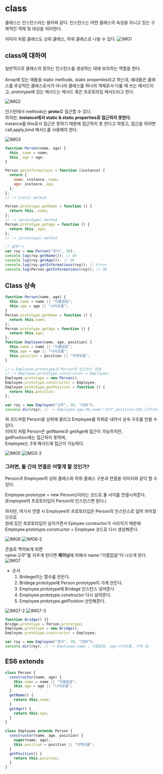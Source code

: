 # class

클래스는 인스턴스라는 용어와 같다.
인스턴스는 어떤 클래스의 속성을 지니고 있는 구체적인 객체 및 대상을 의미한다.

이미지 처럼 클래스도 상위 클래스, 하위 클래스로 나뉠 수 있다.
![IMG1](https://github.com/Kim-Tae-Hyeong/TIL/blob/inflearn-study/study/img/class_1.png)

## class에 대하여

일반적으로 클래스의 정의는 인스턴스를 생성하는 데에 보조하는 역할을 한다.<br><br>
Array에 있는 애들을 static methods, static properties라고 하는데, 얘네들은 클래스를 추상적인 클래스로서가 아니라 클래스를 하나의 객체로서 다룰 때 쓰는 메서드이고, prototype에 있는 메서드는 메서드 혹은 프로토타입 메서드라고 한다.

![IMG2](https://github.com/Kim-Tae-Hyeong/TIL/blob/inflearn-study/study/img/class_2.png)

인스턴에서 methods는 **proto**로 접근할 수 있다.<br>
하지만, **instance에서 static & static properties로 접근하지 못한다.**<br>
instance를 this로서 접근은 못하기 때문에 접근하지 못 한다고 하였고, 접근을 하려면 call,apply,bind 메서드를 사용해야 한다.

![IMG3](https://github.com/Kim-Tae-Hyeong/TIL/blob/inflearn-study/study/img/class_3.png)

```js
function Person(name, age) {
  this._name = name;
  this._age = age;
}

Person.getInformations = function (instance) {
  return {
    name: instance._name,
    age: instance._age,
  };
};
// -> static method

Person.prototype.getName = function () {
  return this._name;
};
// -> (prototype) method
Person.prototype.getAge = function () {
  return this._age;
};
// -> (prototype) method

/* 출력 */
var roy = new Person("로이", 30);
console.log(roy.getName()); // Ok
console.log(roy.getAge()); // Ok
console.log(roy.getInformations(roy)); // Error
console.log(Person.getInformations(roy)); // Ok
```

## Class 상속

```js
function Person(name, age) {
  this.name = name || "이름없음";
  this.age = age || "나이모름";
}
Person.prototype.getName = function () {
  return this.name;
};
Person.prototype.getAge = function () {
  return this.age;
};
function Employee(name, age, position) {
  this.name = name || "이름없음";
  this.age = age || "나이모름";
  this.position = position || "직책모름";
}

//-> Employee.prototype과 Person의 인스턴스 연결
// -> Employee.prototype.constructor = Employee;
Employee.prototype = new Person();
Employee.prototype.constructor = Employee;
Employee.prototype.getPosition = function () {
  return this.position;
};

var roy = new Employee("고무", 30, "CEO");
console.dir(roy); // -> Employee.age:30,name:"로이",position:CEO,[[Prototype]] : Person
```

위 코드처럼 Person을 상위에 올리고 Employee를 하위로 내려서 상속 구조를 만들 수 있다. <br>
이미지 처럼 Person은 getName과 getAge에 접근이 가능하지만, <br>
getPosition에는 접근하지 못하며,<br>
Employee는 3개 메서드에 접근이 가능하다.

![IMG5](https://github.com/Kim-Tae-Hyeong/TIL/blob/inflearn-study/study/img/class_5.png)
![IMG5-2](https://github.com/Kim-Tae-Hyeong/TIL/blob/inflearn-study/study/img/class_5-2.png)

### 그러면, 둘 간의 연결은 어떻게 할 것인가?

Person과 Employee의 상위 클래스와 하위 클래스 구분과 연결을 이미지와 같이 할 수 있다. <br>

Employee.prototype = new Person()이라는 코드로 둘 사이를 연결시켜준다. (Employee의 프로토타입이 Person의 인스턴스면 된다.) <br>

하지만, 여기서 연결 시 Employee의 프로토타입은 Person의 인스턴스로 덮어 씌어졌으므로 <br> 원래 있던 프로토타입이 날아가면서 Eployee constuctor가 사라지기 때문에 <br>
Employee.prototype.constructor = Employee 코드로 다시 생성해준다.

![IMG6](https://github.com/Kim-Tae-Hyeong/TIL/blob/inflearn-study/study/img/class_6.png)
![IMG6-2](https://github.com/Kim-Tae-Hyeong/TIL/blob/inflearn-study/study/img/class_6-2.png)

콘솔로 찍어보게 되면<br>
name:고무"를 지우게 된다면 **체이닝**에 의해서 name:"이름없음"이 나오게 된다.
![IMG7](https://github.com/Kim-Tae-Hyeong/TIL/blob/inflearn-study/study/img/class_7.png)

- 순서
  1. Bridege라는 함수를 만든다.
  2. Bridege.prototype에 Person.prototype이 가게 만든다.
  3. Employee.prototype에 Bridege 인스턴스 넣어준다
  4. Employee.prototype.constructor 다시 살려준다.
  5. Employee.prototype.getPosition 선언해준다.

![IMG7-2](https://github.com/Kim-Tae-Hyeong/TIL/blob/inflearn-study/study/img/class_7-2.png)
![IMG7-3](https://github.com/Kim-Tae-Hyeong/TIL/blob/inflearn-study/study/img/class_7-3.png)

```js
function Bridge() {}
Bridge.prototype = Person.prototype;
Employee.prototype = new Bridge();
Employee.prototype.constructor = Employee;

var roy = new Employee("로이", 30, "CEO");
console.dir(roy); // -> Employee.name : 이름없음, age:나이모름, 삭제 됨;
```

## ES6 extends

```js
class Person {
  constructor(name, age) {
    this.name = name || "이름없음";
    this.age = age || "나이모름";
  }
  getName() {
    return this.name;
  }
  getAge() {
    return this.age;
  }
}

class Employee extends Person {
  constructor(name, age, position) {
    super(name, age);
    this.position = position || "직책모름";
  }
  getPosition() {
    return this.position;
  }
}
```
